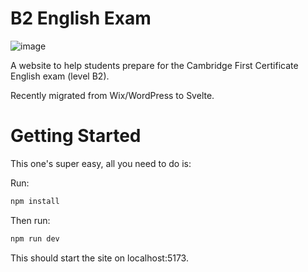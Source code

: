 # B2 English Exam

![image](https://user-images.githubusercontent.com/105861220/207057188-66297299-6f7a-4033-b43c-345a3ab13492.png)

A website to help students prepare for the Cambridge First Certificate English exam (level B2).

Recently migrated from Wix/WordPress to Svelte. 

# Getting Started

This one's super easy, all you need to do is:

Run:
```bash
npm install
```

Then run:
```bash
npm run dev
```

This should start the site on localhost:5173. 
